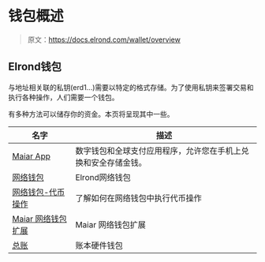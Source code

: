 # 钱包概述

> 原文：<https://docs.elrond.com/wallet/overview>

 ## Elrond钱包

与地址相关联的私钥(erd1...)需要以特定的格式存储。为了使用私钥来签署交易和执行各种操作，人们需要一个钱包。

有多种方法可以储存你的资金。本页将呈现其中一些。

| 名字 | 描述 |
| --- | --- |
| [Maiar App](https://maiar.com/) | 数字钱包和全球支付应用程序，允许您在手机上兑换和安全存储金钱。 |
| [网络钱包](/wallet/web-wallet) | Elrond网络钱包 |
| [网络钱包-代币操作](/wallet/create-a-fungible-token) | 了解如何在网络钱包中执行代币操作 |
| [Maiar 网络钱包扩展](/wallet/wallet-extension/) | Maiar 网络钱包扩展 |
| [总账](/wallet/ledger) | 账本硬件钱包 |